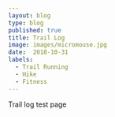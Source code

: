 ```yaml
---
layout: blog
type: blog
published: true
title: Trail Log
image: images/micromouse.jpg
date:  2018-10-31
labels:
  - Trail Running
  - Hike
  - Fitness
---
```


Trail log test page